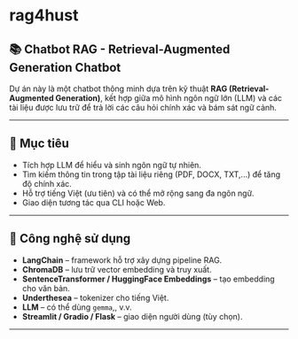 # rag4hust

## 📚 Chatbot RAG - Retrieval-Augmented Generation Chatbot

Dự án này là một chatbot thông minh dựa trên kỹ thuật **RAG (Retrieval-Augmented Generation)**, kết hợp giữa mô hình ngôn ngữ lớn (LLM) và các tài liệu được lưu trữ để trả lời các câu hỏi chính xác và bám sát ngữ cảnh.

---

## 🧠 Mục tiêu

- Tích hợp LLM để hiểu và sinh ngôn ngữ tự nhiên.
- Tìm kiếm thông tin trong tập tài liệu riêng (PDF, DOCX, TXT,...) để tăng độ chính xác.
- Hỗ trợ tiếng Việt (ưu tiên) và có thể mở rộng sang đa ngôn ngữ.
- Giao diện tương tác qua CLI hoặc Web.

---

## 🧰 Công nghệ sử dụng

- **LangChain** – framework hỗ trợ xây dựng pipeline RAG.
- **ChromaDB** – lưu trữ vector embedding và truy xuất.
- **SentenceTransformer / HuggingFace Embeddings** – tạo embedding cho văn bản.
- **Underthesea** – tokenizer cho tiếng Việt.
- **LLM** – có thể dùng `gemma`,, v.v.
- **Streamlit / Gradio / Flask** – giao diện người dùng (tùy chọn).

---


